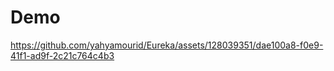 # Demo


https://github.com/yahyamourid/Eureka/assets/128039351/dae100a8-f0e9-41f1-ad9f-2c21c764c4b3

